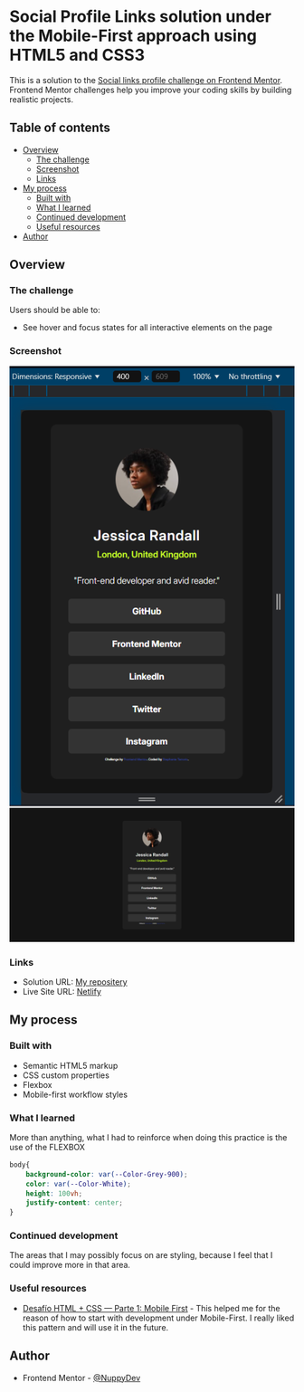 # Social Profile Links solution under the Mobile-First approach using HTML5 and CSS3

This is a solution to the [Social links profile challenge on Frontend Mentor](https://www.frontendmentor.io/challenges/social-links-profile-UG32l9m6dQ). Frontend Mentor challenges help you improve your coding skills by building realistic projects. 

## Table of contents

- [Overview](#overview)
  - [The challenge](#the-challenge)
  - [Screenshot](#screenshot)
  - [Links](#links)
- [My process](#my-process)
  - [Built with](#built-with)
  - [What I learned](#what-i-learned)
  - [Continued development](#continued-development)
  - [Useful resources](#useful-resources)
- [Author](#author)

## Overview

### The challenge

Users should be able to:

- See hover and focus states for all interactive elements on the page

### Screenshot

![Mobile](./assets/images/mobile.png)
![Desktop](./assets/images/desktop.png)

### Links

- Solution URL: [My repositery](https://github.com/NuppyDev/SocialLinkProfile.git)
- Live Site URL: [Netlify](https://social-links-profile-nuppydev.netlify.app)

## My process

### Built with

- Semantic HTML5 markup
- CSS custom properties
- Flexbox
- Mobile-first workflow styles


### What I learned

More than anything, what I had to reinforce when doing this practice is the use of the FLEXBOX

```css
body{
    background-color: var(--Color-Grey-900);
    color: var(--Color-White);
    height: 100vh;
    justify-content: center;
}
```

### Continued development

The areas that I may possibly focus on are styling, because I feel that I could improve more in that area.


### Useful resources

- [Desafío HTML + CSS — Parte 1: Mobile First](https://youtu.be/ERnGV1zvOJ0?si=dYnBxDv1IIMTGxib) - This helped me for the reason of how to start with development under Mobile-First. I really liked this pattern and will use it in the future.


## Author

- Frontend Mentor - [@NuppyDev](https://www.frontendmentor.io/profile/NuppyDev)
